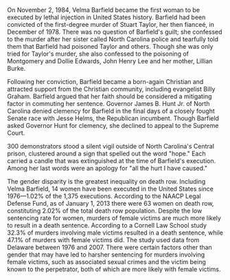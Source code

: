 On November 2, 1984, Velma Barfield became the first woman to be executed by lethal injection in United States history. Barfield had been convicted of the first-degree murder of Stuart Taylor, her then fianceé, in December of 1978. There was no question of Barfield's guilt; she confessed to the murder after her sister called North Carolina police and tearfully told them that Barfield had poisoned Taylor and others. Though she was only tried for Taylor's murder, she also confessed to the poisoning of Montgomery and Dollie Edwards, John Henry Lee and her mother, Lillian Burke. 

Following her conviction, Barfield became a born-again Christian and attracted support from the Christian community, including evangelist Billy Graham. Barfield argued that her faith should be considered a mitigating factor in commuting her sentence. Governor James B. Hunt Jr. of North Carolina denied clemency for Barfield in the final days of a closely fought Senate race with Jesse Helms, the Republican incumbent. Though Barfield asked Governor Hunt for clemency, she declined to appeal to the Supreme Court.

300 demonstrators stood a silent vigil outside of North Carolina's Central prison, clustered around a sign that spelled out the word "hope." Each carried a candle that was extinguished at the time of Barfield's execution. Among her last words were an apology for "all the hurt I have caused."

The gender disparity is the greatest inequality on death row. Including Velma Barfield, 14 women have been executed in the United States since 1976—1.02% of the 1,375 executions. According to the NAACP Legal Defense Fund, as of January 1, 2013 there were 63 women on death row, constituting 2.02% of the total death row population. Despite the low sentencing rate for women, murders of female victims are much more likely to result in a death sentence. According to a Cornell Law School study 32.3% of murders involving male victims resulted in a death sentence, while 47.1% of murders with female victims did. The study used data from Delaware between 1976 and 2007. There were certain factors other than gender that may have led to harsher sentencing for murders involving female victims, such as associated sexual crimes and the victim being known to the perpetrator, both of which are more likely with female victims.
